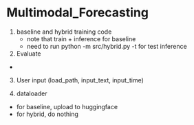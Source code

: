 # Multimodal_Forecasting


1) baseline and hybrid training code
    - note that train + inference for baseline
    - need to run python -m src/hybrid.py -t for test inference
2) Evaluate
 - 

3) User input (load_path, input_text, input_time)

4) dataloader
 - for baseline, upload to huggingface
 - for hybrid, do nothing
